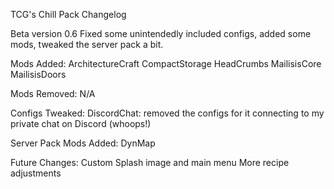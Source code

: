 TCG's Chill Pack
Changelog

Beta version 0.6
Fixed some unintendedly included configs, added some mods, tweaked the server pack a bit.

Mods Added:
	ArchitectureCraft
	CompactStorage
	HeadCrumbs
	MailisisCore
	MailisisDoors
	

Mods Removed:
	N/A

Configs Tweaked:
	DiscordChat: removed the configs for it connecting to my private chat on Discord (whoops!)

Server Pack Mods Added:
	DynMap

Future Changes:
	Custom Splash image and main menu
	More recipe adjustments